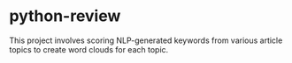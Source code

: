 # python-review
This project involves scoring NLP-generated keywords from various article topics to create word clouds for each topic.
